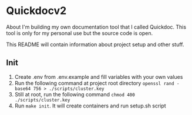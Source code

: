 # Quickdocv2
About I'm building my own documentation tool that I called Quickdoc. This tool is only for my personal use but the source code is open.

This README will contain information about project setup and other stuff.

## Init

1. Create .env from .env.example and fill variables with your own values
2. Run the following command at project root directory ``openssl rand -base64 756 > ./scripts/cluster.key``
3. Still at root, run the following command ``chmod 400 ./scripts/cluster.key``
4. Run ``make init``. It will create containers and run setup.sh script
